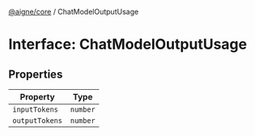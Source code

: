 [@aigne/core](../wiki/Home) / ChatModelOutputUsage

# Interface: ChatModelOutputUsage

## Properties

| Property                                 | Type     |
| ---------------------------------------- | -------- |
| <a id="inputtokens"></a> `inputTokens`   | `number` |
| <a id="outputtokens"></a> `outputTokens` | `number` |
